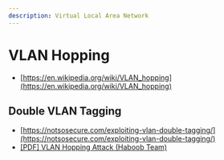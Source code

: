 ```yaml
---
description: Virtual Local Area Network
---
```


# VLAN Hopping

- [https://en.wikipedia.org/wiki/VLAN_hopping](https://en.wikipedia.org/wiki/VLAN_hopping)




## Double VLAN Tagging

- [https://notsosecure.com/exploiting-vlan-double-tagging/](https://notsosecure.com/exploiting-vlan-double-tagging/)
- [[PDF] VLAN Hopping Attack (Haboob Team)](https://www.exploit-db.com/docs/english/45050-vlan-hopping-attack.pdf)
